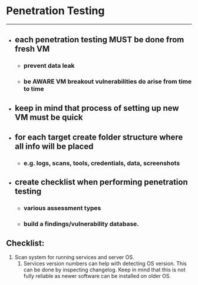 # Penetration Testing
---
- ## each penetration testing **MUST** be done from fresh VM
	- ### prevent data leak
	- ### be AWARE VM breakout vulnerabilities do arise from time to time
- ## keep in mind that process of setting up new VM must be quick
- ## for each **target** create folder structure where all info will be placed
	- ### e.g. logs, scans, tools, credentials, data, screenshots 
- ## create checklist when performing penetration testing
	- ### various assessment types
	- ### build a findings/vulnerability database.





## Checklist:
1. Scan system for running services and server OS.
	1. Services version numbers can help with detecting OS version. This can be done by inspecting changelog. Keep in mind that this is not fully reliable as newer software can be installed on older OS. 